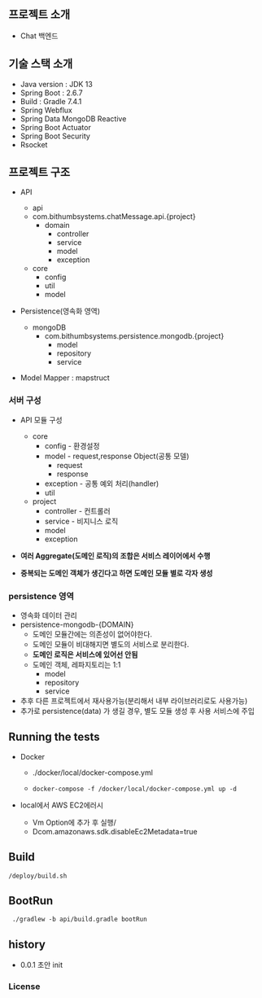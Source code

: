 ## **프로젝트 소개**
- Chat 백엔드

## **기술 스택 소개**

- Java version : JDK 13
- Spring Boot : 2.6.7
- Build : Gradle 7.4.1
- Spring Webflux
- Spring Data MongoDB Reactive
- Spring Boot Actuator
- Spring Boot Security
- Rsocket

## **프로젝트 구조**

- API
    - api
    - com.bithumbsystems.chatMessage.api.{project}
        - domain 
            - controller
            - service
            - model
            - exception
    - core
      - config
      - util
      - model

- Persistence(영속화 영역)
  - mongoDB
    - com.bithumbsystems.persistence.mongodb.{project}
      - model
      - repository
      - service

- Model Mapper : mapstruct

### **서버 구성**

- API 모듈 구성
  - core
      - config - 환경설정
      - model - request,response Object(공통 모델)
        - request
        - response
      - exception - 공통 예외 처리(handler)
      - util
  - project
    - controller - 컨트롤러
    - service - 비지니스 로직
    - model
    - exception

- **여러 Aggregate(도메인 로직)의 조합은 서비스 레이어에서 수행**
- **중복되는 도메인 객체가 생긴다고 하면 도메인 모듈 별로 각자 생성**

### **persistence 영역**

- 영속화 데이터 관리
- persistence-mongodb-{DOMAIN}
    - 도메인 모듈간에는 의존성이 없어야한다.
    - 도메인 모듈이 비대해지면 별도의 서비스로 분리한다.
  - **도메인 로직은 서비스에 있어선 안됨**
  - 도메인 객체, 레파지토리는 1:1
      - model
      - repository
      - service
- 추후 다른 프로젝트에서 재사용가능(분리해서 내부 라이브러리로도 사용가능)
- 추가로 persistence(data) 가 생길 경우, 별도 모듈 생성 후 사용 서비스에 주입

## Running the tests
- Docker
    - ./docker/local/docker-compose.yml
    - ```shell
      docker-compose -f /docker/local/docker-compose.yml up -d
      ```

- local에서 AWS EC2에러시 
  - Vm Option에 추가 후 실행/
  - Dcom.amazonaws.sdk.disableEc2Metadata=true

## Build
```shell
/deploy/build.sh
```

## BootRun
```shell
 ./gradlew -b api/build.gradle bootRun
```

## history
- 0.0.1 초안 init

### License